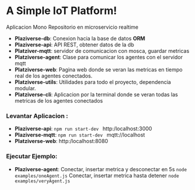 # A Simple IoT Platform!

Aplicacion Mono Repositorio en microservicio realtime 

  - **Plaziverse-db**: Conexion hacia la base de datos **ORM** 
  - **Plaziverse-api**: API REST, obtener datos de la db
  - **Platziver-mqtt**: servidor de comunicacion con mosca, guardar metricas 
  - **Platziverse-agent**: Clase para comunicar los agentes con el servidor mqtt
  - **Platziverse-web**: Pagina web donde se veran las metricas en tiempo real de los agentes conectados.
  - **Platziverse-utils**: Utilidades para todo el proyecto, dependencia modular.
  - **Platziverse-cli**: Aplicacion por la terminal donde se veran todas las metricas de los agentes conectados


### Levantar Aplicacion :
  - **Plaziverse-api**: 
  ```npm run start-dev ```
    http:/localhost:3000
- **Plaziverse-mqtt**: 
  ```npm run start-dev ```
    mqtt://localhost
- **Platziverse-web**:
    http:/localhost:8080

### Ejecutar Ejemplo:
 - **Plaziverse-agent**: 
    Conectar, insertar metrica y desconectar en 5s
    ``` node examples/oneAgent.js ```
    Conectar, insertar metrica hasta detener
    ``` node examples/veryAgent.js ```